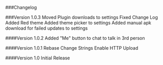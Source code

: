 ###Changelog

###Version 1.0.3
Moved Plugin downloads to settings
Fixed Change Log
Added Red theme
Added theme picker to settings
Added manual apk download for failed updates to settings

####Version 1.0.2
Added "Me" button to chat to talk in 3rd person

####Version 1.0.1
Rebase
Change Strings
Enable HTTP Upload

####Version 1.0
Initial Release
